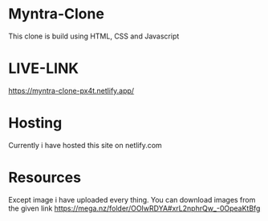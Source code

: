 # Myntra-Clone
This clone is build using HTML, CSS and Javascript 

# LIVE-LINK
https://myntra-clone-px4t.netlify.app/

# Hosting
Currently i have hosted this site on netlify.com 

# Resources
Except image i have uploaded every thing. You can download images from the given link 
https://mega.nz/folder/OOIwRDYA#xrL2nphrQw_-0OpeaKtBfg
